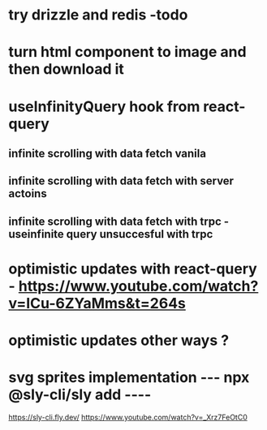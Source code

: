 # try drizzle and redis -todo

# turn html component to image and then download it

# useInfinityQuery hook from react-query

## infinite scrolling with data fetch vanila

## infinite scrolling with data fetch with server actoins

## infinite scrolling with data fetch with trpc -useinfinite query unsuccesful with trpc

# optimistic updates with react-query - https://www.youtube.com/watch?v=ICu-6ZYaMms&t=264s

# optimistic updates other ways ?

# svg sprites implementation --- npx @sly-cli/sly add ----

https://sly-cli.fly.dev/
https://www.youtube.com/watch?v=_Xrz7FeOtC0

